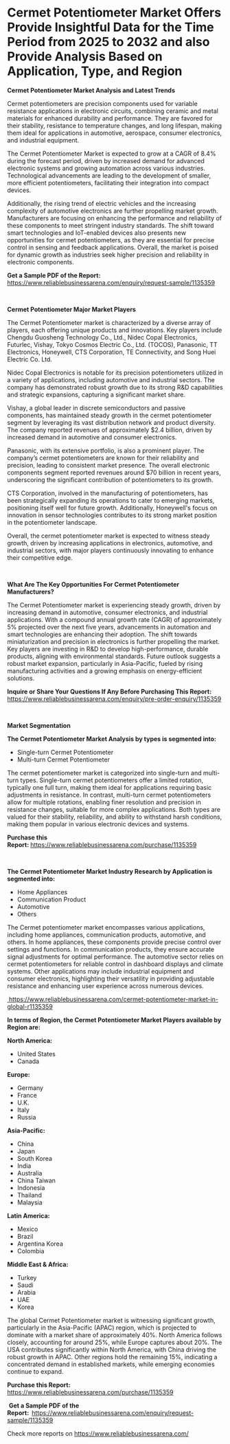 <p><h1>Cermet Potentiometer Market Offers Provide Insightful Data for the Time Period from 2025 to 2032 and also Provide Analysis Based on Application, Type, and Region</h1></p><p><strong>Cermet Potentiometer Market Analysis and Latest Trends</strong></p>
<p><p>Cermet potentiometers are precision components used for variable resistance applications in electronic circuits, combining ceramic and metal materials for enhanced durability and performance. They are favored for their stability, resistance to temperature changes, and long lifespan, making them ideal for applications in automotive, aerospace, consumer electronics, and industrial equipment.</p><p>The Cermet Potentiometer Market is expected to grow at a CAGR of 8.4% during the forecast period, driven by increased demand for advanced electronic systems and growing automation across various industries. Technological advancements are leading to the development of smaller, more efficient potentiometers, facilitating their integration into compact devices. </p><p>Additionally, the rising trend of electric vehicles and the increasing complexity of automotive electronics are further propelling market growth. Manufacturers are focusing on enhancing the performance and reliability of these components to meet stringent industry standards. The shift toward smart technologies and IoT-enabled devices also presents new opportunities for cermet potentiometers, as they are essential for precise control in sensing and feedback applications. Overall, the market is poised for dynamic growth as industries seek higher precision and reliability in electronic components.</p></p>
<p><strong>Get a Sample PDF of the Report:&nbsp;</strong> <a href="https://www.reliablebusinessarena.com/enquiry/request-sample/1135359?utm_campaign=1143&utm_medium=2&utm_source=Github&utm_content=ia&utm_term=10022025&utm_id=cermet-potentiometer">https://www.reliablebusinessarena.com/enquiry/request-sample/1135359</a></p>
<p>&nbsp;</p>
<p><strong>Cermet Potentiometer Major Market Players</strong></p>
<p><p>The Cermet Potentiometer market is characterized by a diverse array of players, each offering unique products and innovations. Key players include Chengdu Guosheng Technology Co., Ltd., Nidec Copal Electronics, Futurlec, Vishay, Tokyo Cosmos Electric Co., Ltd. (TOCOS), Panasonic, TT Electronics, Honeywell, CTS Corporation, TE Connectivity, and Song Huei Electric Co. Ltd.</p><p>Nidec Copal Electronics is notable for its precision potentiometers utilized in a variety of applications, including automotive and industrial sectors. The company has demonstrated robust growth due to its strong R&D capabilities and strategic expansions, capturing a significant market share. </p><p>Vishay, a global leader in discrete semiconductors and passive components, has maintained steady growth in the cermet potentiometer segment by leveraging its vast distribution network and product diversity. The company reported revenues of approximately $2.4 billion, driven by increased demand in automotive and consumer electronics.</p><p>Panasonic, with its extensive portfolio, is also a prominent player. The company’s cermet potentiometers are known for their reliability and precision, leading to consistent market presence. The overall electronic components segment reported revenues around $70 billion in recent years, underscoring the significant contribution of potentiometers to its growth.</p><p>CTS Corporation, involved in the manufacturing of potentiometers, has been strategically expanding its operations to cater to emerging markets, positioning itself well for future growth. Additionally, Honeywell's focus on innovation in sensor technologies contributes to its strong market position in the potentiometer landscape.</p><p>Overall, the cermet potentiometer market is expected to witness steady growth, driven by increasing applications in electronics, automotive, and industrial sectors, with major players continuously innovating to enhance their competitive edge.</p></p>
<p>&nbsp;</p>
<p><strong>What Are The Key Opportunities For Cermet Potentiometer Manufacturers?</strong></p>
<p><p>The Cermet Potentiometer market is experiencing steady growth, driven by increasing demand in automotive, consumer electronics, and industrial applications. With a compound annual growth rate (CAGR) of approximately 5% projected over the next five years, advancements in automation and smart technologies are enhancing their adoption. The shift towards miniaturization and precision in electronics is further propelling the market. Key players are investing in R&D to develop high-performance, durable products, aligning with environmental standards. Future outlook suggests a robust market expansion, particularly in Asia-Pacific, fueled by rising manufacturing activities and a growing emphasis on energy-efficient solutions.</p></p>
<p><strong>Inquire or Share Your Questions If Any Before Purchasing This Report:</strong> <a href="https://www.reliablebusinessarena.com/enquiry/pre-order-enquiry/1135359?utm_campaign=1143&utm_medium=2&utm_source=Github&utm_content=ia&utm_term=10022025&utm_id=cermet-potentiometer">https://www.reliablebusinessarena.com/enquiry/pre-order-enquiry/1135359</a></p>
<p>&nbsp;</p>
<p><strong>Market Segmentation</strong></p>
<p><strong>The Cermet Potentiometer Market Analysis by types is segmented into:</strong></p>
<p><ul><li>Single-turn Cermet Potentiometer</li><li>Multi-turn Cermet Potentiometer</li></ul></p>
<p><p>The cermet potentiometer market is categorized into single-turn and multi-turn types. Single-turn cermet potentiometers offer a limited rotation, typically one full turn, making them ideal for applications requiring basic adjustments in resistance. In contrast, multi-turn cermet potentiometers allow for multiple rotations, enabling finer resolution and precision in resistance changes, suitable for more complex applications. Both types are valued for their stability, reliability, and ability to withstand harsh conditions, making them popular in various electronic devices and systems.</p></p>
<p><strong>Purchase this Report:&nbsp;</strong><a href="https://www.reliablebusinessarena.com/purchase/1135359?utm_campaign=1143&utm_medium=2&utm_source=Github&utm_content=ia&utm_term=10022025&utm_id=cermet-potentiometer">https://www.reliablebusinessarena.com/purchase/1135359</a></p>
<p>&nbsp;</p>
<p><strong>The Cermet Potentiometer Market Industry Research by Application is segmented into:</strong></p>
<p><ul><li>Home Appliances</li><li>Communication Product</li><li>Automotive</li><li>Others</li></ul></p>
<p><p>The Cermet potentiometer market encompasses various applications, including home appliances, communication products, automotive, and others. In home appliances, these components provide precise control over settings and functions. In communication products, they ensure accurate signal adjustments for optimal performance. The automotive sector relies on cermet potentiometers for reliable control in dashboard displays and climate systems. Other applications may include industrial equipment and consumer electronics, highlighting their versatility in providing adjustable resistance and enhancing user experience across numerous devices.</p></p>
<p><a href="https://www.reliablebusinessarena.com/cermet-potentiometer-market-in-global-r1135359?utm_campaign=1143&utm_medium=2&utm_source=Github&utm_content=ia&utm_term=10022025&utm_id=cermet-potentiometer">&nbsp;https://www.reliablebusinessarena.com/cermet-potentiometer-market-in-global-r1135359</a></p>
<p><strong>In terms of Region, the Cermet Potentiometer Market Players available by Region are:</strong></p>
<p>
    <p> <strong> North America: </strong>
        <ul>
            <li>United States</li>
            <li>Canada</li>
        </ul>
        </p> 
    <p> <strong> Europe: </strong>
        <ul>
            <li>Germany</li>
            <li>France</li>
            <li>U.K.</li>
            <li>Italy</li>
            <li>Russia</li>
        </ul>
        </p> 
    <p> <strong> Asia-Pacific: </strong>
        <ul>
            <li>China</li>
            <li>Japan</li>
            <li>South Korea</li>
            <li>India</li>
            <li>Australia</li>
            <li>China Taiwan</li>
            <li>Indonesia</li>
            <li>Thailand</li>
            <li>Malaysia</li>
        </ul>
        </p> 
    <p> <strong> Latin America: </strong>
        <ul>
            <li>Mexico</li>
            <li>Brazil</li>
            <li>Argentina Korea</li>
            <li>Colombia</li>
        </ul>
        </p> 
    <p> <strong> Middle East & Africa: </strong>
        <ul>
            <li>Turkey</li>
            <li>Saudi</li>
            <li>Arabia</li>
            <li>UAE</li>
            <li>Korea</li>
        </ul>
    </p>
    </p>
<p><p>The global Cermet Potentiometer market is witnessing significant growth, particularly in the Asia-Pacific (APAC) region, which is projected to dominate with a market share of approximately 40%. North America follows closely, accounting for around 25%, while Europe captures about 20%. The USA contributes significantly within North America, with China driving the robust growth in APAC. Other regions hold the remaining 15%, indicating a concentrated demand in established markets, while emerging economies continue to expand.</p></p>
<p><strong>Purchase this Report: </strong><a href="https://www.reliablebusinessarena.com/purchase/1135359?utm_campaign=1143&utm_medium=2&utm_source=Github&utm_content=ia&utm_term=10022025&utm_id=cermet-potentiometer">https://www.reliablebusinessarena.com/purchase/1135359</a></p>
<p>&nbsp;<strong>Get a Sample PDF of the Report:&nbsp;&nbsp;</strong><a href="https://www.reliablebusinessarena.com/enquiry/request-sample/1135359?utm_campaign=1143&utm_medium=2&utm_source=Github&utm_content=ia&utm_term=10022025&utm_id=cermet-potentiometer">https://www.reliablebusinessarena.com/enquiry/request-sample/1135359</a></p>
<p><strong></strong></p>
<p>Check more reports on <a href="https://www.reliablebusinessarena.com/?utm_campaign=1143&utm_medium=2&utm_source=Github&utm_content=ia&utm_term=10022025&utm_id=cermet-potentiometer">https://www.reliablebusinessarena.com/</a></p>